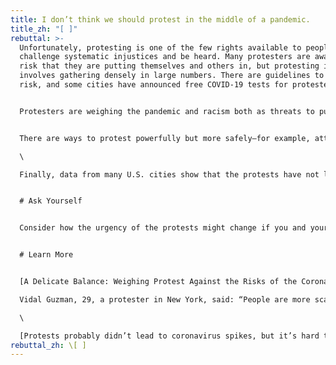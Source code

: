 ```yaml
---
title: I don’t think we should protest in the middle of a pandemic.
title_zh: "[ ]"
rebuttal: >-
  Unfortunately, protesting is one of the few rights available to people to
  challenge systematic injustices and be heard. Many protesters are aware of the
  risk that they are putting themselves and others in, but protesting inherently
  involves gathering densely in large numbers. There are guidelines to lower the
  risk, and some cities have announced free COVID-19 tests for protesters.


  Protesters are weighing the pandemic and racism both as threats to public health—because both threaten our quality of life. And for them, the dangers of white supremacy outweigh the dangers of Covid-19. In fact, hundreds of public health and disease experts signed an open letter stating that the protests are justified, because “white supremacy is a lethal public health issue that predates and contributes to Covid-19.” They called the protests “vital to the national public health and to the threatened health specifically of black people in the United States.”


  There are ways to protest powerfully but more safely—for example, attending small, local protests, where participants can more easily spread themselves out.\

  \

  Finally, data from many U.S. cities show that the protests have not led to an obvious increase in the number of COVID-19 cases.


  # Ask Yourself


  Consider how the urgency of the protests might change if you and your family were the targets of police brutality and violence.


  # Learn More


  [A Delicate Balance: Weighing Protest Against the Risks of the Coronavirus (NYT) ](https://www.nytimes.com/2020/06/07/us/Protest-coronavirus-george-floyd.html)\

  Vidal Guzman, 29, a protester in New York, said: “People are more scared of the police than Covid-19. They are willing to do anything.”\

  \

  [Protests probably didn’t lead to coronavirus spikes, but it’s hard to know for sure (Washington Post)](https://www.washingtonpost.com/health/protests-probably-didnt-lead-to-coronavirus-spikes-but-its-hard-to-know-for-sure/2020/06/30/d8179678-baf5-11ea-8cf5-9c1b8d7f84c6_story.html)
rebuttal_zh: \[ ]
---
```

